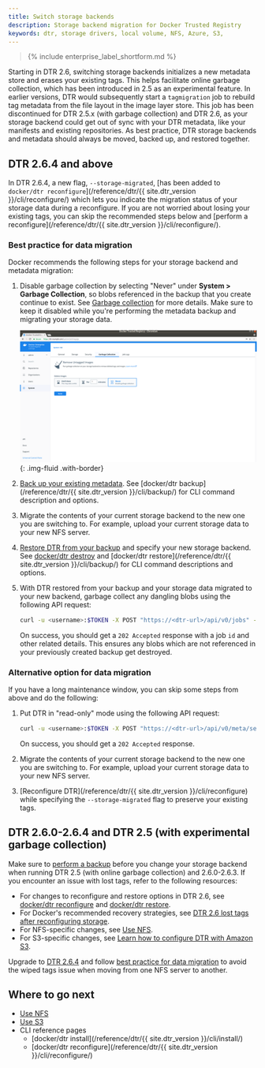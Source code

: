 ```yaml
---
title: Switch storage backends
description: Storage backend migration for Docker Trusted Registry
keywords: dtr, storage drivers, local volume, NFS, Azure, S3,
---
```


>{% include enterprise_label_shortform.md %}

Starting in DTR 2.6, switching storage backends initializes a new metadata store and erases your existing tags. This helps facilitate online garbage collection, which has been introduced in 2.5 as an experimental feature. In earlier versions, DTR would subsequently start a `tagmigration` job to rebuild tag metadata from the file layout in the image layer store. This job has been discontinued for DTR 2.5.x (with garbage collection) and DTR 2.6, as your storage backend could get out of sync with your DTR metadata, like your manifests and existing repositories. As best practice, DTR storage backends and metadata should always be moved, backed up, and restored together.

## DTR 2.6.4 and above

In DTR 2.6.4, a new flag, `--storage-migrated`, [has been added to `docker/dtr reconfigure`](/reference/dtr/{{ site.dtr_version }}/cli/reconfigure/) which lets you indicate the migration status of your storage data during a reconfigure. If you are not worried about losing your existing tags, you can skip the recommended steps below and [perform a reconfigure](/reference/dtr/{{ site.dtr_version }}/cli/reconfigure/).

### Best practice for data migration

Docker recommends the following steps for your storage backend and metadata migration:

1. Disable garbage collection by selecting "Never" under **System > Garbage Collection**, so blobs referenced in the backup that you create continue to exist. See [Garbage collection](/ee/dtr/admin/configure/garbage-collection/) for more details. Make sure to keep it disabled while you're performing the metadata backup and migrating your storage data.

    ![](/ee/dtr/images/garbage-collection-0.png){: .img-fluid .with-border}

2. [Back up your existing metadata](/ee/dtr/admin/disaster-recovery/create-a-backup/#back-up-dtr-metadata). See [docker/dtr backup](/reference/dtr/{{ site.dtr_version }}/cli/backup/) for CLI command description and options.

3. Migrate the contents of your current storage backend to the new one you are switching to. For example, upload your current storage data to your new NFS server.

4. [Restore DTR from your backup](/ee/dtr/admin/disaster-recovery/restore-from-backup/) and specify your new storage backend. See [docker/dtr destroy](/reference/dtr/2.7/cli/destroy/) and [docker/dtr restore](/reference/dtr/{{ site.dtr_version }}/cli/backup/) for CLI command descriptions and options.

5. With DTR restored from your backup and your storage data migrated to your new backend, garbage collect any dangling blobs using the following API request:

     ```bash
     curl -u <username>:$TOKEN -X POST "https://<dtr-url>/api/v0/jobs" -H "accept: application/json" -H "content-type: application/json" -d "{ \"action": \"onlinegc_blobs\" }"
     ```

     On success, you should get a `202 Accepted` response with a job `id` and other related details. This ensures any blobs which are not referenced in your previously created backup get destroyed.

### Alternative option for data migration

If you have a long maintenance window, you can skip some steps from above and do the following:

1. Put DTR in "read-only" mode using the following API request:

     ```bash
     curl -u <username>:$TOKEN -X POST "https://<dtr-url>/api/v0/meta/settings" -H "accept: application/json" -H "content-type: application/json" -d "{ \"readOnlyRegistry\": true }"
     ```
     On success, you should get a `202 Accepted` response.

2. Migrate the contents of your current storage backend to the new one you are switching to. For example, upload your current storage data to your new NFS server.

3. [Reconfigure DTR](/reference/dtr/{{ site.dtr_version }}/cli/reconfigure) while specifying the `--storage-migrated` flag to preserve your existing tags.


## DTR 2.6.0-2.6.4 and DTR 2.5 (with experimental garbage collection)

Make sure to [perform a backup](/ee/dtr/admin/disaster-recovery/create-a-backup/#back-up-dtr-data) before you change your storage backend when running DTR 2.5 (with online garbage collection) and 2.6.0-2.6.3. If you encounter an issue with lost tags, refer to the following resources:
  * For changes to reconfigure and restore options in DTR 2.6, see [docker/dtr reconfigure](/datacenter/dtr/2.6/reference/cli/reconfigure/) and [docker/dtr restore](/datacenter/dtr/2.6/reference/cli/restore/).
  * For Docker's recommended recovery strategies, see [DTR 2.6 lost tags after reconfiguring storage](https://success.docker.com/article/dtr-26-lost-tags-after-reconfiguring-storage).
  * For NFS-specific changes, see [Use NFS](nfs.md).
  * For S3-specific changes, see [Learn how to configure DTR with Amazon S3](s3.md).

Upgrade to [DTR 2.6.4](#dtr-264-and-above) and follow [best practice for data migration](#best-practice-for-data-migration) to avoid the wiped tags issue when moving from one NFS server to another.

## Where to go next

- [Use NFS](nfs.md)
- [Use S3](s3.md)
- CLI reference pages
  - [docker/dtr install](/reference/dtr/{{ site.dtr_version }}/cli/install/)
  - [docker/dtr reconfigure](/reference/dtr/{{ site.dtr_version }}/cli/reconfigure/)
